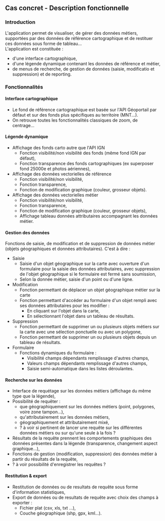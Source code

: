 Cas concret - Description fonctionnelle
---------------------------------------

### Introduction
L'application permet de visualiser, de gérer des données métiers, supportées par des données de référence cartographique et de restituer ces données sous forme de tableau...  
L'application est constituée :
- d'une interface cartographique, 
- d'une légende dynamique contenant les données de référence et métier,
- de menus de recherche, de gestion de données (saisie, modificatio et suppression) et de reporting.

### Fonctionnalités
#### Interface cartographique
- Le fond de référence cartographique est basée sur l'API Géoportail par défaut et sur des fonds plus spécifiques au territoire (MNT...).
- On retrouve toutes les fonctionnalités classiques de zoom, de centrage...

#### Légende dynamique
- Affichage des fonds carto autre que l'API IGN
  - Fonction visibilité/non visibilité des fonds (même fond IGN par défaut),
  - Fonction transparence des fonds cartographiques (ex superposer fond 25000e et photos aériennes),
- Affichage des données vectorielles de référence
  - Fonction visibilité/non visibilité,
  - Fonction transparence,
  - Fonction de modification graphique (couleur, grosseur objets).
- Affichage des données vectorielles métier
  - Fonction visibilité/non visibilité,
  - Fonction transparence,
  - Fonction de modification graphique (couleur, grosseur objets),
  - Affichage tableau données attributaires accompagnant les données métier.

#### Gestion des données
Fonctions de saisie, de modification et de suppression de données métier (objets géographiques et données attributaires). C'est à dire :
- Saisie 
  - Saisie d'un objet géographique sur la carte avec ouverture d'un formulaire pour la saisie des données attributaires, avec suppression de l'objet géographique si le formulaire est fermé sans soumission,
  - Selon la donnée métier, saisie d'un point ou d'une ligne.
- Modification
  - Fonction permettant de déplacer un objet géographique métier sur la carte
  - Fonction permettant d'accéder au formulaire d'un objet rempli avec ses données attributaires pour les modifier :
    - En cliquant sur l'objet dans la carte,
    - En sélectionnant l'objet dans un tableau de résultats.
- Suppression
  - Fonction permettant de supprimer un ou plusieurs objets métiers sur la carte avec une sélection ponctuelle ou avec un polygone,
  - Fonction permettant de supprimer un ou plusieurs objets depuis un tableau de résultats.
- Formulaire
  - Fonctions dynamiques du formulaire : 
    - Visibilité champs dépendants remplissage d'autres champs,
    - Valeurs champs dépendants remplissage d'autres champs,
    - Saisie semi-automatique dans les listes déroulantes.

#### Recherche sur les données
- Interface de requétage sur les données métiers (affichage du même type que la légende),
- Possibilité de requêter :
  - que géographiquement sur les données métiers (point, polygones, voire zone tampon...),
  - qu'attributairement sur les données métiers,
  - géographiquement et attributairement mixé,
  - ? à voir si pertinent de lancer une requête sur les différentes données métiers ou sur qu'une seule à la fois ?
- Résultats de la requête prennent les comportements graphiques des données présentes dans la légende (transparence, changement aspect graphique...),
- Fonctions de gestion (modification, suppression) des données métier à partir du résultats de la requête, 
- ? à voir possibilité d'enregistrer les requêtes ?

#### Restitution & export
- Restitution de données ou de resultats de requête sous forme d'information statistiques,
- Export de données ou de resultats de requête avec choix des champs à exporter :
  - Fichier plat (csv, xls, txt ...),
  - Couche géographique (shp, gpx, kml...).
